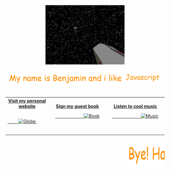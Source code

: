 
<div align="center">
  <img src="https://github.com/BenjaMendezc/BenjaMendezc/blob/main/Imgs/welcome.gif" style="max-width: 100%;" alt="Welcome to my Github Profile" />
  <br />
  <br />
  <img height="50" alt="My Name is Benja and I like Node.js" src="https://github.com/BenjaMendezc/BenjaMendezc/blob/main/Imgs/my%20name%20is....PNG" />
  <img height="50" alt="My Name is Benja and I like Node.js" src="https://github.com/BenjaMendezc/BenjaMendezc/blob/main/Imgs/gif.gif" />
  <br />
  <br />

</div>


<table width="100%">
<tr>
<td align="center">
<a href="https://brunnerliv.io">
<strong>Visit my personal website </strong>
<br />
<br />
  
<span>&nbsp;&nbsp;&nbsp;&nbsp;&nbsp;&nbsp;&nbsp;&nbsp;</span>
<img alt="Globe" height="80" src="">
</a>
<span>&nbsp;&nbsp;&nbsp;&nbsp;&nbsp;&nbsp;&nbsp;&nbsp;</span>
<span>&nbsp;&nbsp;&nbsp;&nbsp;&nbsp;&nbsp;&nbsp;&nbsp;</span>
</td>
  
<td align="center">
<a href="https://github.com/BrunnerLivio/brunnerlivio/issues/new?template=Guestbook_entry.md">
<strong>Sign my guest book</strong>
<br />

<span>&nbsp;&nbsp;&nbsp;&nbsp;&nbsp;&nbsp;&nbsp;</span> 
<span>&nbsp;&nbsp;&nbsp;&nbsp;&nbsp;&nbsp;&nbsp;</span> 
<span>&nbsp;&nbsp;&nbsp;&nbsp;&nbsp;&nbsp;&nbsp;</span> 
<img height="100" alt="Book" src=""> 
</a>
<span>&nbsp;&nbsp;&nbsp;&nbsp;&nbsp;&nbsp;&nbsp;&nbsp;</span>
<span>&nbsp;&nbsp;&nbsp;&nbsp;&nbsp;&nbsp;&nbsp;&nbsp;</span>
<span>&nbsp;&nbsp;&nbsp;&nbsp;&nbsp;&nbsp;&nbsp;&nbsp;</span>
<span>&nbsp;&nbsp;&nbsp;&nbsp;&nbsp;&nbsp;&nbsp;&nbsp;</span>    
</td>

<td align="center">
<a href="https://www.youtube.com/watch?v=3YxaaGgTQYM&ab_channel=EvanescenceVEVO">
<strong>Listen to cool music</strong>
<br />

<span>&nbsp;&nbsp;&nbsp;&nbsp;&nbsp;&nbsp;&nbsp;</span> 
<span>&nbsp;&nbsp;&nbsp;&nbsp;&nbsp;&nbsp;&nbsp;</span> 
<span>&nbsp;&nbsp;&nbsp;&nbsp;&nbsp;&nbsp;&nbsp;</span> 
<img height="100" alt="Music" src=""> 
</a>
<span>&nbsp;&nbsp;&nbsp;&nbsp;&nbsp;&nbsp;&nbsp;&nbsp;</span>
<span>&nbsp;&nbsp;&nbsp;&nbsp;&nbsp;&nbsp;&nbsp;&nbsp;</span>
<span>&nbsp;&nbsp;&nbsp;&nbsp;&nbsp;&nbsp;&nbsp;&nbsp;</span>
<span>&nbsp;&nbsp;&nbsp;&nbsp;&nbsp;&nbsp;&nbsp;&nbsp;</span>    
</td>
</tr>
</table>

<marquee behavior="scroll" direction="left">
<img src="https://github.com/BenjaMendezc/BenjaMendezc/blob/main/Imgs/bye!.PNG" height="100" alt="smile">
</marquee>
